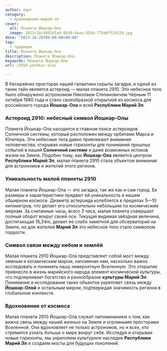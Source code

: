 ```yaml
---
author: egor
category:
  - краеведение-марий-эл
cover:
  alt: Планета Йошкар-Ола
  image: 2023/10/4055d1ad-8b39-4aaa-954d-775a0ff24c29.jpg
date: "2023-10-26T09:00:00+00:00"
tag:
  - традиции
title: Планета Йошкар-Ола
description: Планета Йошкар-Ола
keywords: Планета Йошкар-Ола
url: /2910-yoshkar-ola/

---
```

В бескрайних просторах нашей галактики скрыты загадки, и одной из таких тайн является астероид — малая планета 2910\. Это небесное тело было обнаружено астрономом Николаем Степановичем Черным 11 октября 1980 года и стало своеобразной открыткой из космоса для российского города **Йошкар-Ола** и всей **Республики Марий Эл**.

### **Астероид 2910: небесный символ Йошкар-Олы**

Планета Йошкар-Ола находится в главном поясе астероидов Солнечной системы, который расположен между орбитами Марса и Юпитера. Эти небесные тела давно привлекают внимание человечества, открывая новые горизонты для понимания прошлых событий в нашей **Солнечной системе** и даже возможных истоков жизни на Земле. Подобно тому, как **Йошкар-Ола** является центром **Республики Марий Эл**, малая планета 2910 стала объектом внимания для астрономов и жителей этого региона.

### **Уникальность малой планеты 2910**

Малая планета Йошкар-Ола — это загадка, так же как и сам город. Ее размеры и характеристики придают ей уникальность в нашем обширном космосе. Диаметр астероида колеблется в пределах 5—10 километров, что делает его относительно небольшим по космическим меркам. За считанные часы, всего 3 часа, малая планета совершает полный оборот вокруг своей оси. Текущая видимая звёздная величина, достигающая 18,34m, делает ее слабо заметной для обсерваторий на Земле, но для жителей **Марий Эл** это небесное тело стало символом гордости.

### **Символ связи между небом и землёй**

Малая планета 2910 Йошкар-Ола представляет собой мост между земным и космическим миром, напоминая нам, насколько важно исследовать и понимать нашу невероятную Вселенную. Это открытие привнесло в жизнь марийского народа элемент космической культуры, что подчеркивает богатство и разнообразие **культуры Марий Эл**. Понимание и исследование таких объектов укрепляет связь между **Йошкар-Олой** и остальным миром, подтверждая значимость региона в глобальном контексте.

### **Вдохновение от космоса**

Малая планета 2910 Йошкар-Ола служит напоминанием о том, как важна связь между нашей жизнью на Земле и огромными просторами Вселенной. Она вдохновляет не только астрономов, но и всех, кто стремится узнать больше о мире вокруг себя. Исследуя и открывая новые горизонты, мы укрепляем культурное наследие **Республики Марий Эл** и создаем мосты для будущих поколений.
